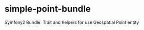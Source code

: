 simple-point-bundle
===================

Symfony2 Bundle. Trait and helpers for use Geospatial Point entity
